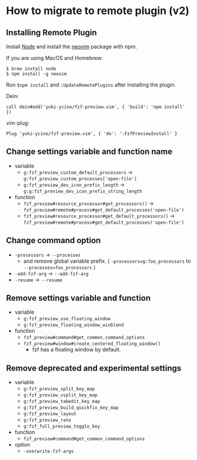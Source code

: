 # How to migrate to remote plugin (v2)

## Installing Remote Plugin

Install [Node](https://nodejs.org/) and install the [neovim](https://www.npmjs.com/package/neovim) package with npm.

If you are using MacOS and Homebrew:

```shell
$ brew install node
$ npm install -g neovim
```

Run `$npm install` and `:UpdateRemotePlugins` after installing the plugin.

Dein:

```vim
call dein#add('yuki-ycino/fzf-preview.vim', { 'build': 'npm install' })
```

vim-plug:

```vim
Plug 'yuki-ycino/fzf-preview.vim', { 'do': ':FzfPreviewInstall' }
```

## Change settings variable and function name

- variable
  - `g:fzf_preview_custom_default_processors` -> `g:fzf_preview_custom_processes['open-file']`
  - `g:fzf_preview_dev_icon_prefix_length` -> `g:g:fzf_preview_dev_icon_prefix_string_length`
- function
  - `fzf_preview#resource_processor#get_processors()` -> `fzf_preview#remote#process#get_default_processes('open-file')`
  - `fzf_preview#resource_processor#get_default_processors()` -> `fzf_preview#remote#process#get_default_processes('open-file')`

## Change command option

- `-processors` -> `--processes`
  - and remove global variable prefix. ( `-processors=g:foo_processors` to `--processes=foo_processors` )
- `-add-fzf-arg` -> `--add-fzf-arg`
- `-resume` -> `--resume`

## Remove settings variable and function

- variable
  - `g:fzf_preview_use_floating_window`
  - `g:fzf_preview_floating_window_winblend`
- function
  - `fzf_preview#command#get_common_command_options`
  - `fzf_preview#window#create_centered_floating_window()`
    - fzf has a floating window by default.

## Remove deprecated and experimental settings

- variable
  - `g:fzf_preview_split_key_map`
  - `g:fzf_preview_vsplit_key_map`
  - `g:fzf_preview_tabedit_key_map`
  - `g:fzf_preview_build_quickfix_key_map`
  - `g:fzf_preview_layout`
  - `g:fzf_preview_rate`
  - `g:fzf_full_preview_toggle_key`
- function
  - `fzf_preview#command#get_common_command_options`
- option
  - `-overwrite-fzf-args`
